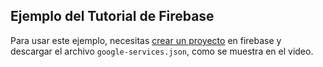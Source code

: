 ## Ejemplo del Tutorial de Firebase

Para usar este ejemplo, necesitas [crear un proyecto](https://console.firebase.google.com/ "crear un proyecto") en firebase y descargar el archivo `google-services.json`, como se muestra en el video.
